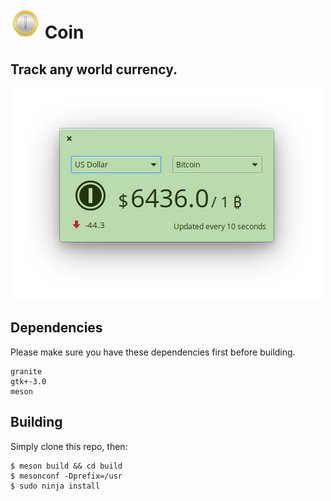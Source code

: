 # ![icon](data/icon.png) Coin
## Track any world currency.

![Screenshot](data/shot.png)

## Dependencies

Please make sure you have these dependencies first before building.

```
granite
gtk+-3.0
meson
```

## Building

Simply clone this repo, then:

```
$ meson build && cd build
$ mesonconf -Dprefix=/usr
$ sudo ninja install
```
